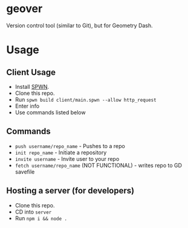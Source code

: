 # geover
Version control tool (similar to Git), but for Geometry Dash.

# Usage
## Client Usage
- Install [SPWN](https://github.com/Spu7Nix/SPWN-language).
- Clone this repo.
- Run `spwn build client/main.spwn --allow http_request`
- Enter info
- Use commands listed below

## Commands
- `push username/repo_name` - Pushes to a repo
- `init repo_name` - Initiate a repository
- `invite username` - Invite user to your repo
- `fetch username/repo_name` (NOT FUNCTIONAL) - writes repo to GD savefile

## Hosting a server (for developers)
- Clone this repo.
- CD into `server`
- Run `npm i && node .`
